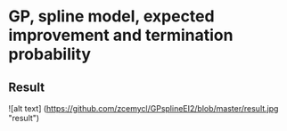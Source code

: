 GP, spline model, expected improvement and termination probability
=======
Result
-------
![alt text] (https://github.com/zcemycl/GPsplineEI2/blob/master/result.jpg "result")

